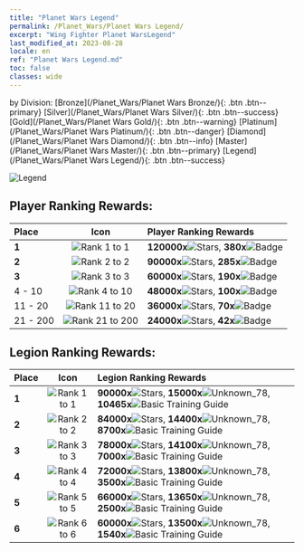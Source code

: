 ```yaml
---
title: "Planet Wars Legend"
permalink: /Planet_Wars/Planet Wars Legend/
excerpt: "Wing Fighter Planet WarsLegend"
last_modified_at: 2023-08-28
locale: en
ref: "Planet Wars Legend.md"
toc: false
classes: wide
---
```


  by Division:   [Bronze](/Planet_Wars/Planet Wars Bronze/){: .btn .btn--primary}   [Silver](/Planet_Wars/Planet Wars Silver/){: .btn .btn--success}   [Gold](/Planet_Wars/Planet Wars Gold/){: .btn .btn--warning}   [Platinum](/Planet_Wars/Planet Wars Platinum/){: .btn .btn--danger}   [Diamond](/Planet_Wars/Planet Wars Diamond/){: .btn .btn--info}   [Master](/Planet_Wars/Planet Wars Master/){: .btn .btn--primary}   [Legend](/Planet_Wars/Planet Wars Legend/){: .btn .btn--success} 



  ![Legend](/images/planet_wars/Legend.png)

## Player Ranking Rewards:

  |  Place | Icon | Player Ranking Rewards |
  |:-------|:----:|:----------------|
  | **1** | ![Rank 1 to 1](/images/planet_wars/rank_1_p.png) | **120000x**![Stars](/images/item/Stars_p.png), **380x**![Badge](/images/item/Badge_p.png) |
  | **2** | ![Rank 2 to 2](/images/planet_wars/rank_2_p.png) | **90000x**![Stars](/images/item/Stars_p.png), **285x**![Badge](/images/item/Badge_p.png) |
  | **3** | ![Rank 3 to 3](/images/planet_wars/rank_3_p.png) | **60000x**![Stars](/images/item/Stars_p.png), **190x**![Badge](/images/item/Badge_p.png) |
  | 4 - 10 | ![Rank 4 to 10](/images/planet_wars/rank_4_p.png) | **48000x**![Stars](/images/item/Stars_p.png), **100x**![Badge](/images/item/Badge_p.png) |
  | 11 - 20 | ![Rank 11 to 20](/images/planet_wars/rank_5_p.png) | **36000x**![Stars](/images/item/Stars_p.png), **70x**![Badge](/images/item/Badge_p.png) |
  | 21 - 200 | ![Rank 21 to 200](/images/planet_wars/rank_6_p.png) | **24000x**![Stars](/images/item/Stars_p.png), **42x**![Badge](/images/item/Badge_p.png) |


## Legion Ranking Rewards:

  |  Place | Icon | Legion Ranking Rewards |
  |:-------|:----:|:----------------|
  | **1** | ![Rank 1 to 1](/images/planet_wars/rank_1_p.png) | **90000x**![Stars](/images/item/Stars_p.png), **15000x**![Unknown_78](/images/item/xqdz_icon6_p.png), **10465x**![Basic Training Guide](/images/item/Basic_Training_Guide_p.png) |
  | **2** | ![Rank 2 to 2](/images/planet_wars/rank_2_p.png) | **84000x**![Stars](/images/item/Stars_p.png), **14400x**![Unknown_78](/images/item/xqdz_icon6_p.png), **8700x**![Basic Training Guide](/images/item/Basic_Training_Guide_p.png) |
  | **3** | ![Rank 3 to 3](/images/planet_wars/rank_3_p.png) | **78000x**![Stars](/images/item/Stars_p.png), **14100x**![Unknown_78](/images/item/xqdz_icon6_p.png), **7000x**![Basic Training Guide](/images/item/Basic_Training_Guide_p.png) |
  | **4** | ![Rank 4 to 4](/images/planet_wars/rank_4_p.png) | **72000x**![Stars](/images/item/Stars_p.png), **13800x**![Unknown_78](/images/item/xqdz_icon6_p.png), **3500x**![Basic Training Guide](/images/item/Basic_Training_Guide_p.png) |
  | **5** | ![Rank 5 to 5](/images/planet_wars/rank_5_p.png) | **66000x**![Stars](/images/item/Stars_p.png), **13650x**![Unknown_78](/images/item/xqdz_icon6_p.png), **2500x**![Basic Training Guide](/images/item/Basic_Training_Guide_p.png) |
  | **6** | ![Rank 6 to 6](/images/planet_wars/rank_6_p.png) | **60000x**![Stars](/images/item/Stars_p.png), **13500x**![Unknown_78](/images/item/xqdz_icon6_p.png), **1540x**![Basic Training Guide](/images/item/Basic_Training_Guide_p.png) |
